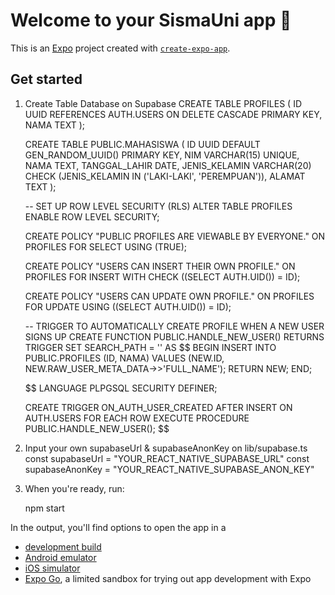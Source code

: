 # Welcome to your SismaUni app 👋

This is an [Expo](https://expo.dev) project created with [`create-expo-app`](https://www.npmjs.com/package/create-expo-app).

## Get started

1. Create Table Database on Supabase
   CREATE TABLE PROFILES (
   ID UUID REFERENCES AUTH.USERS ON DELETE CASCADE PRIMARY KEY,
   NAMA TEXT
   );

   CREATE TABLE PUBLIC.MAHASISWA (
   ID UUID DEFAULT GEN_RANDOM_UUID() PRIMARY KEY,
   NIM VARCHAR(15) UNIQUE,
   NAMA TEXT,
   TANGGAL_LAHIR DATE,
   JENIS_KELAMIN VARCHAR(20) CHECK (JENIS_KELAMIN IN ('LAKI-LAKI', 'PEREMPUAN')),
   ALAMAT TEXT
   );

   -- SET UP ROW LEVEL SECURITY (RLS)
   ALTER TABLE PROFILES
   ENABLE ROW LEVEL SECURITY;

   CREATE POLICY "PUBLIC PROFILES ARE VIEWABLE BY EVERYONE." ON PROFILES
   FOR SELECT USING (TRUE);

   CREATE POLICY "USERS CAN INSERT THEIR OWN PROFILE." ON PROFILES
   FOR INSERT WITH CHECK ((SELECT AUTH.UID()) = ID);

   CREATE POLICY "USERS CAN UPDATE OWN PROFILE." ON PROFILES
   FOR UPDATE USING ((SELECT AUTH.UID()) = ID);

   -- TRIGGER TO AUTOMATICALLY CREATE PROFILE WHEN A NEW USER SIGNS UP
   CREATE FUNCTION PUBLIC.HANDLE_NEW_USER()
   RETURNS TRIGGER
   SET SEARCH_PATH = ''
   AS $$
   BEGIN
   INSERT INTO PUBLIC.PROFILES (ID, NAMA)
   VALUES (NEW.ID, NEW.RAW_USER_META_DATA->>'FULL_NAME');
   RETURN NEW;
   END;

   $$
   LANGUAGE PLPGSQL SECURITY DEFINER;

   CREATE TRIGGER ON_AUTH_USER_CREATED
   AFTER INSERT ON AUTH.USERS
   FOR EACH ROW EXECUTE PROCEDURE PUBLIC.HANDLE_NEW_USER();
   $$

2. Input your own supabaseUrl & supabaseAnonKey on lib/supabase.ts
   const supabaseUrl = "YOUR_REACT_NATIVE_SUPABASE_URL"
   const supabaseAnonKey = "YOUR_REACT_NATIVE_SUPABASE_ANON_KEY"

3. When you're ready, run:

   npm start

In the output, you'll find options to open the app in a

- [development build](https://docs.expo.dev/develop/development-builds/introduction/)
- [Android emulator](https://docs.expo.dev/workflow/android-studio-emulator/)
- [iOS simulator](https://docs.expo.dev/workflow/ios-simulator/)
- [Expo Go](https://expo.dev/go), a limited sandbox for trying out app development with Expo
